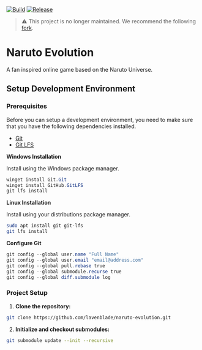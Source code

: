 [![Build](https://github.com/douglasparker/naruto-evolution/actions/workflows/build.yml/badge.svg)](https://github.com/douglasparker/naruto-evolution/actions/workflows/build.yml)
[![Release](https://github.com/douglasparker/naruto-evolution/actions/workflows/release.yml/badge.svg)](https://github.com/douglasparker/naruto-evolution/actions/workflows/release.yml)

> :warning: This project is no longer maintained. We recommend the following [fork](https://github.com/Aeiwik/naruto-evolution).

# Naruto Evolution

A fan inspired online game based on the Naruto Universe.

## Setup Development Environment

### Prerequisites

Before you can setup a development environment, you need to make sure that you have the following dependencies installed.
- [Git](https://git-scm.com/)
- [Git LFS](https://git-lfs.github.com/)

**Windows Installation**

Install using the Windows package manager.

```powershell
winget install Git.Git
winget install GitHub.GitLFS
git lfs install
```

**Linux Installation**

Install using your distributions package manager.

```sh
sudo apt install git git-lfs
git lfs install
```

**Configure Git**

```powershell
git config --global user.name "Full Name"
git config --global user.email "email@address.com"
git config --global pull.rebase true
git config --global submodule.recurse true
git config --global diff.submodule log
```

### Project Setup

1) **Clone the repository:**

```sh
git clone https://github.com/lavenblade/naruto-evolution.git
```

2) **Initialize and checkout submodules:**

```sh
git submodule update --init --recursive
```
